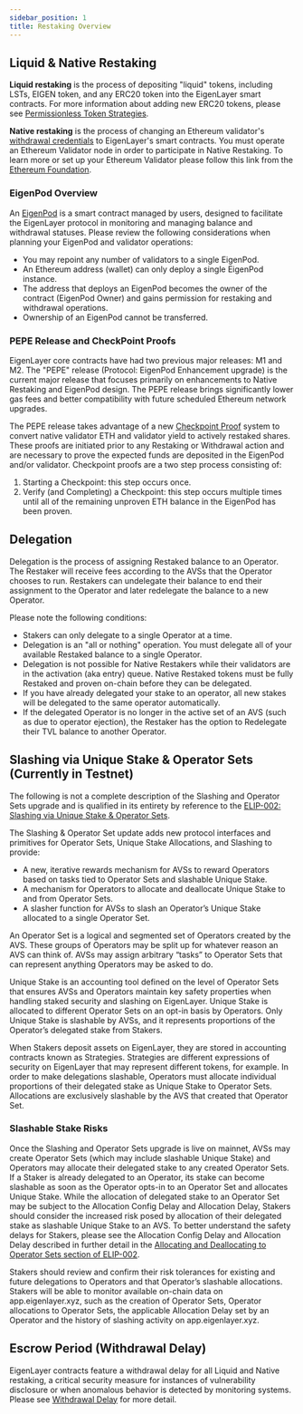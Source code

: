 ```yaml
---
sidebar_position: 1
title: Restaking Overview
---
```



## **Liquid & Native Restaking**

**Liquid restaking** is the process of depositing "liquid" tokens, including LSTs, EIGEN token, and any ERC20 token into the EigenLayer smart contracts. For more information about adding new ERC20 tokens, please see [Permissionless Token Strategies](/docs/developers/avs-permissionlesss.md).


**Native restaking** is the process of changing an Ethereum validator's[ withdrawal credentials](https://notes.ethereum.org/@launchpad/withdrawals-faq#Q-What-are-withdrawals) to EigenLayer's smart contracts. You must operate an Ethereum Validator node in order to participate in Native Restaking. To learn more or set up your Ethereum Validator please follow this link from the[ Ethereum Foundation](https://launchpad.ethereum.org/).

### EigenPod Overview 

An [EigenPod](https://github.com/Layr-Labs/eigenlayer-contracts/blob/master/docs/core/EigenPodManager.md) is a smart contract managed by users, designed to facilitate the EigenLayer protocol in monitoring and managing balance and withdrawal statuses. Please review the following considerations when planning your EigenPod and validator operations:

- You may repoint any number of validators to a single EigenPod.
- An Ethereum address (wallet) can only deploy a single EigenPod instance.
- The address that deploys an EigenPod becomes the owner of the contract (EigenPod Owner) and gains permission for restaking and withdrawal operations.
- Ownership of an EigenPod cannot be transferred.


### PEPE Release and CheckPoint Proofs

EigenLayer core contracts have had two previous major releases: M1 and M2. The "PEPE" release (Protocol: EigenPod Enhancement upgrade) is the current major release that focuses primarily on enhancements to Native Restaking and EigenPod design. The PEPE release brings significantly lower gas fees and better compatibility with future scheduled Ethereum network upgrades.

The PEPE release takes advantage of a new [Checkpoint Proof](https://github.com/Layr-Labs/eigenlayer-contracts/blob/dev/docs/core/EigenPod.md#checkpointing-validators) system to convert native validator ETH and validator yield to actively restaked shares. These proofs are initiated prior to any Restaking or Withdrawal action and are necessary to prove the expected funds are deposited in the EigenPod and/or validator. Checkpoint proofs are a two step process consisting of:
1. Starting a Checkpoint: this step occurs once.
1. Verify (and Completing) a Checkpoint: this step occurs multiple times until all of the remaining unproven ETH balance in the EigenPod has been proven.


## Delegation

Delegation is the process of assigning Restaked balance to an Operator. The Restaker will receive fees according to the AVSs that the Operator chooses to run. Restakers can undelegate their balance to end their assignment to the Operator and later redelegate the balance to a new Operator.

Please note the following conditions:
- Stakers can only delegate to a single Operator at a time.
- Delegation is an "all or nothing" operation. You must delegate all of your available Restaked balance to a single Operator.
- Delegation is not possible for Native Restakers while their validators are in the activation (aka entry) queue. Native Restaked tokens must be fully Restaked and proven on-chain before they can be delegated.
- If you have already delegated your stake to an operator, all new stakes will be delegated to the same operator automatically.
- If the delegated Operator is no longer in the active set of an AVS (such as due to operator ejection), the Restaker has the option to Redelegate their TVL balance to another Operator.



## Slashing via Unique Stake & Operator Sets (Currently in Testnet)

The following is not a complete description of the Slashing and Operator Sets upgrade and is qualified in its entirety by reference to the [ELIP-002: Slashing via Unique Stake & Operator Sets](https://github.com/eigenfoundation/ELIPs/blob/main/ELIPs/ELIP-002.md).

The Slashing & Operator Set update adds new protocol interfaces and primitives for Operator Sets, Unique Stake Allocations, and Slashing to provide:

* A new, iterative rewards mechanism for AVSs to reward Operators based on tasks tied to Operator Sets and slashable Unique Stake.  
* A mechanism for Operators to allocate and deallocate Unique Stake to and from Operator Sets.  
* A slasher function for AVSs to slash an Operator’s Unique Stake allocated to a single Operator Set.

An Operator Set is a logical and segmented set of Operators created by the AVS. These groups of Operators may be split up for whatever reason an AVS can think of. AVSs may assign arbitrary “tasks” to Operator Sets that can represent anything Operators may be asked to do.

Unique Stake is an accounting tool defined on the level of Operator Sets that ensures AVSs and Operators maintain key safety properties when handling staked security and slashing on EigenLayer. Unique Stake is allocated to different Operator Sets on an opt-in basis by Operators. Only Unique Stake is slashable by AVSs, and it represents proportions of the Operator’s delegated stake from Stakers.

When Stakers deposit assets on EigenLayer, they are stored in accounting contracts known as Strategies. Strategies are different expressions of security on EigenLayer that may represent different tokens, for example. In order to make delegations slashable, Operators must allocate individual proportions of their delegated stake as Unique Stake to Operator Sets. Allocations are exclusively slashable by the AVS that created that Operator Set.

### Slashable Stake Risks

Once the Slashing and Operator Sets upgrade is live on mainnet, AVSs may create Operator Sets (which may include slashable Unique Stake) and Operators may allocate their delegated stake to any created Operator Sets. If a Staker is already delegated to an Operator, its stake can become slashable as soon as the Operator opts-in to an Operator Set and allocates Unique Stake. While the allocation of delegated stake to an Operator Set may be subject to the Allocation Config Delay and Allocation Delay, Stakers should consider the increased risk posed by allocation of their delegated stake as slashable Unique Stake to an AVS. To better understand the safety delays for Stakers, please see the Allocation Config Delay and Allocation Delay described in further detail in the [Allocating and Deallocating to Operator Sets section of ELIP-002](https://github.com/eigenfoundation/ELIPs/blob/main/ELIPs/ELIP-002.md).

Stakers should review and confirm their risk tolerances for existing and future delegations to Operators and that Operator’s slashable allocations. Stakers will be able to monitor available on-chain data on app.eigenlayer.xyz, such as the creation of Operator Sets, Operator allocations to Operator Sets, the applicable Allocation Delay set by an Operator and the history of slashing activity on app.eigenlayer.xyz. 



## Escrow Period (Withdrawal Delay)

EigenLayer contracts feature a withdrawal delay for all Liquid and Native restaking, a critical security measure for instances of vulnerability disclosure or when anomalous behavior is detected by monitoring systems. Please see [Withdrawal Delay](/docs/eigenlayer/security/withdrawal-delay.md) for more detail.
